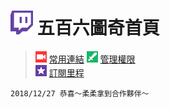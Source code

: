 # ![](Glitch_Purple_RGB.png) 五百六圖奇首頁
> ![](Broadcasters.png) [常用連結](常用連結.md) 
> ![](Moderator.png) [管理權限](管理權限.md)  
> ![](subscriptions.png) [訂閱里程](訂閱里程.md)

    2018/12/27 恭喜～柔柔拿到合作夥伴～
